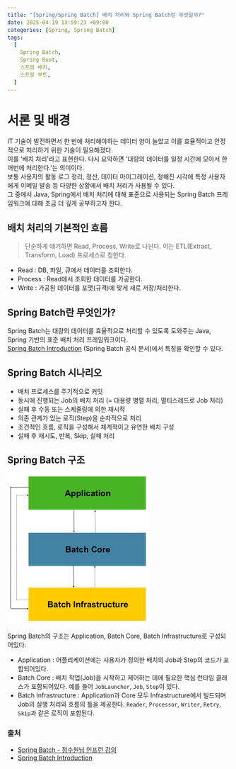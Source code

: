 ```yaml
---
title: "[Spring/Spring Batch] 배치 처리와 Spring Batch란 무엇일까?"
date: 2025-04-19 13:59:23 +09:00
categories: [Spring, Spring Batch]
tags:
  [
    Spring Batch,
    Spring Boot,
    스프링 배치,
    스프링 부트,
  ]
---
```


# 서론 및 배경

IT 기술이 발전하면서 한 번에 처리해야하는 데이터 양이 늘었고 이를 효율적이고 안정적으로 처리하기 위한 기술이 필요해졌다.  
이를 '배치 처리'라고 표현한다. 다시 요약하면 '대량의 데이터를 일정 시간에 모아서 한꺼번에 처리한다.'는 의미이다.  
보통 사용자의 활동 로그 정리, 정산, 데이터 마이그레이션, 정해진 시각에 특정 사용자에게 이메일 발송 등 다양한 상황에서 배치 처리가 사용될 수 있다.  
그 중에서 Java, Spring에서 배치 처리에 대해 표준으로 사용되는 Spring Batch 프레임워크에 대해 조금 더 깊게 공부하고자 한다.

## 배치 처리의 기본적인 흐름

> 단순하게 얘기하면 Read, Process, Write로 나뉜다. 이는 ETL(Extract, Transform, Load) 프로세스로 칭한다.

- Read : DB, 파일, 큐에서 데이터를 조회한다.
- Process : Read에서 조회한 데이터를 가공한다.
- Write : 가공된 데이터를 포맷(규격)에 맞게 새로 저장/처리한다.

## Spring Batch란 무엇인가?

Spring Batch는 대량의 데이터를 효율적으로 처리할 수 있도록 도와주는 Java, Spring 기반의 표준 배치 처리 프레임워크이다.  
[Spring Batch Introduction](https://docs.spring.io/spring-batch/docs/4.3.x/reference/html/spring-batch-intro.html) (Spring Batch 공식 문서)에서 특징을 확인할 수 있다.

## Spring Batch 시나리오

- 배치 프로세스를 주기적으로 커밋
- 동시에 진행되는 Job의 배치 처리 (= 대용량 병렬 처리, 멀티스레드로 Job 처리)
- 실패 후 수동 또는 스케줄링에 의한 재시작
- 의존 관계가 있는 로직(Step)을 순차적으로 처리
- 조건적인 흐름, 로직을 구성해서 체계적이고 유연한 배치 구성
- 실패 후 재시도, 반복, Skip, 실패 처리

## Spring Batch 구조

![이미지](../assets/img/develop/spring-batch-layers.png)

Spring Batch의 구조는 Application, Batch Core, Batch Infrastructure로 구성되어있다.

- Application : 어플리케이션에는 사용자가 정의한 배치의 Job과 Step의 코드가 포함되어있다.
- Batch Core : 배치 작업(Job)을 시작하고 제어하는 데에 필요한 핵심 런타임 클래스가 포함되어있다. 예를 들어 `JobLauncher`, `Job`, `Step`이 있다.
- Batch Infrastructure : Application과 Core 모두 Infrastructure에서 빌드되며 Job의 실행 처리와 흐름의 틀을 제공한다. `Reader`, `Processor`, `Writer`, `Retry`, `Skip`과 같은 로직이 포함된다.

### 출처

- [Spring Batch - 정수원님 인프런 강의](https://www.inflearn.com/course/%EC%8A%A4%ED%94%84%EB%A7%81-%EB%B0%B0%EC%B9%98/dashboard)
- [Spring Batch Introduction](https://docs.spring.io/spring-batch/docs/4.3.x/reference/html/spring-batch-intro.html)
